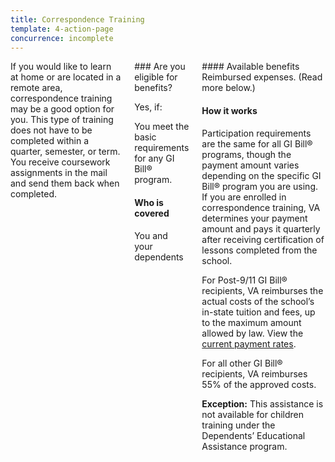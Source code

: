 ```yaml
---
title: Correspondence Training
template: 4-action-page
concurrence: incomplete
---
```


<div class="main" role="main" markdown="0">

<!--<div class="action-bar">
  <div class="row">
    <div class="small-12 columns">

    </div>
  </div>
</div>-->

<div class="section one" markdown="0">
<div class="primary" markdown="0">
<div class="row" markdown="0">
<div class="small-12 columns" markdown="1">
<div markdown="1">
If you would like to learn at home or are located in a remote area, correspondence training may be a good option for you. This type of training does not have to be completed within a quarter, semester, or term. You receive coursework assignments in the mail and send them back when completed.
</div>
<div class="call-out" markdown="1">
### Are you eligible for benefits?

Yes, if:

You meet the basic requirements for any GI Bill® program.

#### Who is covered

You and your dependents
</div>

<div markdown="1">
#### Available benefits
Reimbursed expenses. (Read more below.)

#### How it works
Participation requirements are the same for all GI Bill® programs, though the payment amount varies depending on the specific GI Bill® program you are using. If you are enrolled in correspondence training, VA determines your payment amount and pays it quarterly after receiving certification of lessons completed from the school.

For Post-9/11 GI Bill® recipients, VA reimburses the actual costs of the school’s in-state tuition and fees, up to the maximum amount allowed by law. View the [current payment rates](http://www.benefits.va.gov/gibill/resources/benefits_resources/rate_tables.asp).

For all other GI Bill® recipients, VA reimburses 55% of the approved costs.

**Exception:** This assistance is not available for children training under the Dependents’ Educational Assistance program.
</div>
</div>

</div>
</div>

</div>
